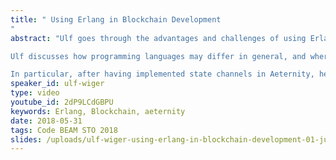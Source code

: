 ```yaml
---
title: " Using Erlang in Blockchain Development
"
abstract: "Ulf goes through the advantages and challenges of using Erlang to build the Aeternity Blockchain. Language choice affects many aspects of a project, from recruitment to productivity. 

Ulf discusses how programming languages may differ in general, and where it matters—more specifically what is important in the blockchain space—then describe how it played out in their project.

In particular, after having implemented state channels in Aeternity, he revisits some old arguments about complex state machine design, discuss how Erlang helps, and also report on how the new gen_statem behaviour fares in avoiding the death of accidental complexity."
speaker_id: ulf-wiger
type: video
youtube_id: 2dP9LCdGBPU
keywords: Erlang, Blockchain, aeternity
date: 2018-05-31
tags: Code BEAM STO 2018
slides: /uploads/ulf-wiger-using-erlang-in-blockchain-development-01-jun-10-35-strindberg-compressed.pdf
---
```


